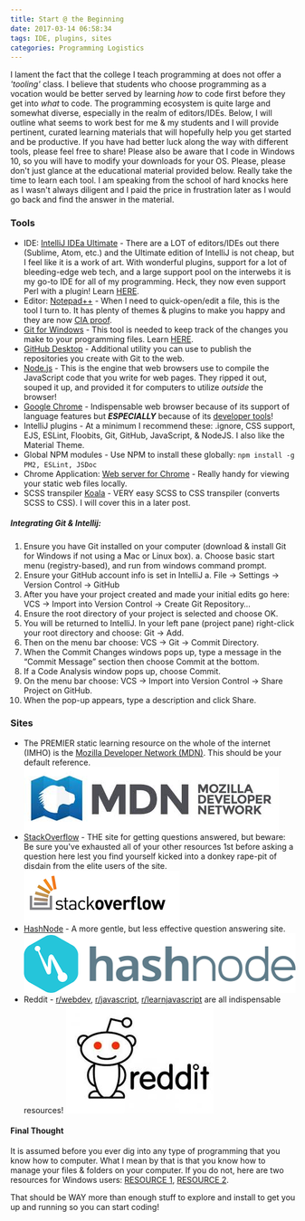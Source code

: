 ```yaml
---
title: Start @ the Beginning
date: 2017-03-14 06:58:34
tags: IDE, plugins, sites
categories: Programming Logistics
---
```


I lament the fact that the college I teach programming at does not offer a _'tooling'_ class. I believe that students who choose programming as a vocation would be better served by learning _how_ to code first before they get into _what_ to code. The programming ecosystem is quite large and somewhat diverse, especially in the realm of editors/IDEs. Below, I will outline what seems to work best for me & my students and I will provide pertinent, curated learning materials that will hopefully help you get started and be productive. If you have had better luck along the way with different tools, please feel free to share! Please also be aware that I code in Windows 10, so you will have to modify your downloads for your OS. Please, please don't just glance at the educational material provided below. Really take the time to learn each tool. I am speaking from the school of hard knocks here as I wasn't always diligent and I paid the price in frustration later as I would go back and find the answer in the material. 

### Tools

* IDE: [IntelliJ IDEa Ultimate](http://www.jetbrains.com/idea/download) - There are a LOT of editors/IDEs out there (Sublime, Atom, etc.) and the Ultimate edition of IntelliJ is not cheap, but I feel like it is a work of art. With wonderful plugins, support for a lot of bleeding-edge web tech, and a large support pool on the interwebs it is my go-to IDE for all of my programming. Heck, they now even support Perl with a plugin! Learn [HERE](http://blog.jetbrains.com/idea/2015/06/new-courseware-for-intellij-idea/).
* Editor: [Notepad++](http://notepad-plus-plus.org/download/v7.3.3.html) - When I need to quick-open/edit a file, this is the tool I turn to. It has plenty of themes & plugins to make you happy and they are now [CIA proof](http://notepad-plus-plus.org/news/notepad-7.3.3-fix-cia-hacking-issue.html).
* [Git for Windows](http://git-scm.com/download/win) - This tool is needed to keep track of the changes you make to your programming files. Learn [HERE](http://www.udacity.com/course/how-to-use-git-and-github--ud775).
* [GitHub Desktop](http://desktop.github.com) - Additional utility you can use to publish the repositories you create with Git to the web.
* [Node.js](http://nodejs.org) - This is the engine that web browsers use to compile the JavaScript code that you write for web pages. They ripped it out, souped it up, and provided it for computers to utilize _outside_ the browser!
* [Google Chrome](https://www.google.com/intl/en/chrome/browser/desktop/index.html?standalone=1) - Indispensable web browser because of its support of language features but _**ESPECIALLY**_ because of its [developer tools](https://developers.google.com/web/tools/chrome-devtools/)!
* IntelliJ plugins - At a minimum I recommend these: .ignore, CSS support, EJS, ESLint, Floobits, Git, GitHub, JavaScript, & NodeJS. I also like the Material Theme.
* Global NPM modules - Use NPM to install these globally: ```npm install -g PM2, ESLint, JSDoc```
* Chrome Application: [Web server for Chrome](http://chrome.google.com/webstore/detail/web-server-for-chrome/ofhbbkphhbklhfoeikjpcbhemlocgigb) - Really handy for viewing your static web files locally.
* SCSS transpiler [Koala](http://koala-app.com/) - VERY easy SCSS to CSS transpiler (converts SCSS to CSS). I will cover this in a later post.

##### Integrating Git & Intellij:

1. Ensure you have Git installed on your computer (download & install Git for Windows if not using a Mac or Linux box). a. Choose basic start menu (registry-based), and run from windows command prompt.
2. Ensure your GitHub account info is set in IntelliJ a. File -> Settings -> Version Control -> GitHub
3. After you have your project created and made your initial edits go here: VCS -> Import into Version Control -> Create Git Repository…
4. Ensure the root directory of your project is selected and choose OK.
5. You will be returned to IntelliJ. In your left pane (project pane) right-click your root directory and choose: Git -> Add.
6. Then on the menu bar choose: VCS -> Git -> Commit Directory.
7. When the Commit Changes windows pops up, type a message in the “Commit Message” section then choose Commit at the bottom.
8. If a Code Analysis window pops up, choose Commit.
9. On the menu bar choose: VCS -> Import into Version Control -> Share Project on GitHub.
10. When the pop-up appears, type a description and click Share.

### Sites

* The PREMIER static learning resource on the whole of the internet (IMHO) is the [Mozilla Developer Network (MDN)](https://developer.mozilla.org/en-US/docs/Web). This should be your default reference.  
![MDN](/stuff/mdn.jpg)
* [StackOverflow](http://stackoverflow.com) - THE site for getting questions answered, but beware: Be sure you've exhausted all of your other resources 1st before asking a question here lest you find yourself kicked into a donkey rape-pit of disdain from the elite users of the site.
![Stack Overflow](/stuff/stackoverflow.png)
* [HashNode](https://hashnode.com/) - A more gentle, but less effective question answering site.
![HashNode](/stuff/hashnode.png)
* Reddit - [r/webdev](https://www.reddit.com/r/webdev/), [r/javascript](https://www.reddit.com/r/javascript/), [r/learnjavascript](https://www.reddit.com/r/learnjavascript/) are all indispensable resources!
![Reddit](/stuff/reddit.jpg)


#### Final Thought

It is assumed before you ever dig into any type of programming that you know how to computer. What I mean by that is that you know how to manage your files & folders on your computer. If you do not, here are two resources for Windows users: [RESOURCE 1](http://www.quepublishing.com/articles/article.aspx?p=2163343), [RESOURCE 2](https://www.groovypost.com/howto/windows-10-files-folders-file-explorer/).

That should be WAY more than enough stuff to explore and install to get you up and running so you can start coding!